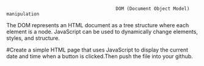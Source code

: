                                             DOM (Document Object Model) manipulation 
The DOM represents an HTML document as a tree structure where each element is a node. JavaScript can be used to dynamically change elements, styles, and structure.

#Create a simple HTML page that uses JavaScript to display the current date and time when a button is clicked.Then push the file into your github.
